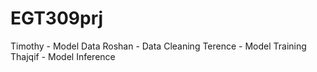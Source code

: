 # EGT309prj

Timothy - Model Data
Roshan - Data Cleaning
Terence - Model Training
Thajqif - Model Inference
